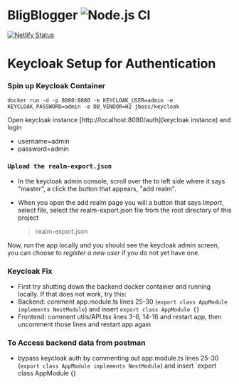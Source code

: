 # BligBlogger ![Node.js CI](https://github.com/cmwylie19/BligBlogger/workflows/Node.js%20CI/badge.svg?event=push)
[![Netlify Status](https://api.netlify.com/api/v1/badges/52f71f5e-6936-4ddf-94e5-049096e6f0f0/deploy-status)](https://app.netlify.com/sites/vigorous-johnson-9f20c6/deploys)

# Keycloak Setup for Authentication

### Spin up Keycloak Container

```
docker run -d -p 8080:8080 -e KEYCLOAK_USER=admin -e KEYCLOAK_PASSWORD=admin -e DB_VENDOR=H2 jboss/keycloak
```

Open keycloak instance [http://localhost:8080/auth](keycloak instance) and login

- username=admin
- password=admin

### `Upload the realm-export.json`

- In the keycloak admin console, scroll over the to left side where it says "master", a click the button that appears, "add realm".

- When you open the add realm page you will a button that says _Import_, select file, select the realm-export.json file from the root directory of this project
  > realm-export.json

Now, run the app locally and you should see the keycloak admin screen, you can choose to _register a new user_ if you do not yet have one.

### Keycloak Fix

- First try shutting down the backend docker container and running locally. If that does not work, try this:
- Backend: comment app.module.ts lines 25-30 (`export class AppModule implements NestModule`) and insert `export class AppModule {}`
- Frontend: comment utils/API.tsx lines 3-6, 14-16 and restart app, then uncomment those lines and restart app again

### To Access backend data from postman

- bypass keycloak auth by commenting out app.module.ts lines 25-30 (`export class AppModule implements NestModule`) and insert `export class AppModule {}
